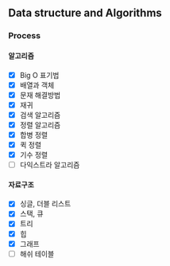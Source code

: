 ## Data structure and Algorithms

### Process

#### 알고리즘

- [x] Big O 표기법
- [x] 배열과 객체
- [x] 문재 해결방법
- [x] 재귀
- [x] 검색 알고리즘
- [x] 정렬 알고리즘
- [x] 합병 정렬
- [x] 퀵 정렬
- [x] 기수 정렬
- [ ] 다익스트라 알고리즘

#### 자료구조

- [x] 싱글, 더블 리스트
- [x] 스택, 큐
- [x] 트리
- [x] 힙
- [x] 그래프
- [ ] 해쉬 테이블
